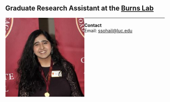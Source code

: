 **Graduate Research Assistant at the [Burns Lab](https://www.burns-lab.org/)**
-------------------------------------------------------------------------------

<img src="Sidra.png" style="float:left;width:250px;height:250px;">

-------------------------------------------------------------------------------

**Contact**  
Email: ssohail@luc.edu
